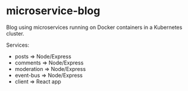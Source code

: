 # microservice-blog

Blog using microservices running on Docker containers in a Kubernetes cluster.

Services:

- posts => Node/Express
- comments => Node/Express
- moderation => Node/Express
- event-bus => Node/Express
- client => React app
